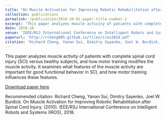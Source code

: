 ```yaml
---
title: "On Muscle Activation for Improving Robotic Rehabilitation after Spinal Cord Injury"
collection: publications
permalink: /publication/2010-10-01-paper-title-number-2
excerpt: 'This paper analyzes muscle activity of patients with complete spinal cord injury (SCI) versus healthy subjects, and how motor training modifies the muscle activity. It examines what features of the muscle activity are important for good functional behavior in SCI, and how motor training influences these features.'
date: 2018-10
venue: 'IEEE/RSJ International Conference on Intelligent Robots and Systems (IROS)'
paperurl: 'http://rcheng805.github.io/files/iros2018.pdf'
citation: 'Richard Cheng, Yanan Sui, Dimitry Sayenko, Joel W. Burdick. On Muscle Activation for Improving Robotic Rehabilitation after Spinal Cord Injury. (2010). IEEE/RSJ International Conference on Intelligent Robots and Systems (IROS), 2018.'
---
```

This paper analyzes muscle activity of patients with complete spinal cord injury (SCI) versus healthy subjects, and how motor training modifies the muscle activity. It examines what features of the muscle activity are important for good functional behavior in SCI, and how motor training influences these features.

[Download paper here](https://rcheng805.github.io/files/iros2018.pdf)

Recommended citation: Richard Cheng, Yanan Sui, Dimitry Sayenko, Joel W. Burdick. On Muscle Activation for Improving Robotic Rehabilitation after Spinal Cord Injury. (2010). IEEE/RSJ International Conference on Intelligent Robots and Systems (IROS), 2018.
